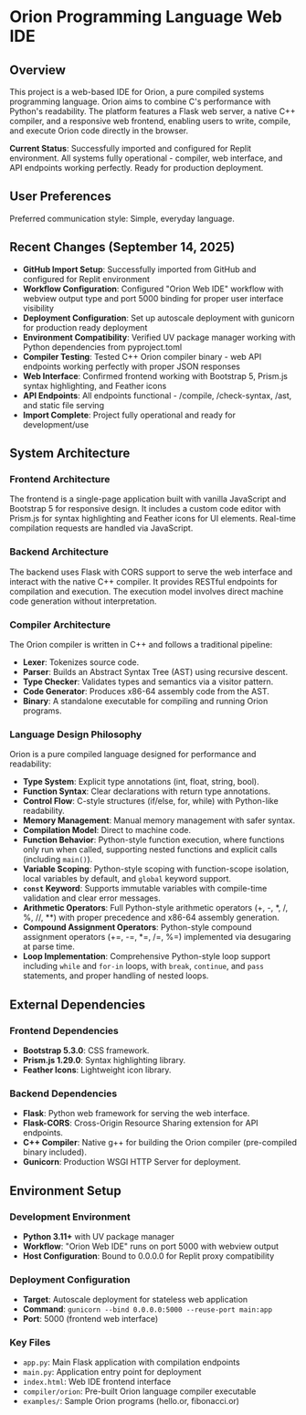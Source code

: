 # Orion Programming Language Web IDE

## Overview
This project is a web-based IDE for Orion, a pure compiled systems programming language. Orion aims to combine C's performance with Python's readability. The platform features a Flask web server, a native C++ compiler, and a responsive web frontend, enabling users to write, compile, and execute Orion code directly in the browser. 

**Current Status**: Successfully imported and configured for Replit environment. All systems fully operational - compiler, web interface, and API endpoints working perfectly. Ready for production deployment.

## User Preferences
Preferred communication style: Simple, everyday language.

## Recent Changes (September 14, 2025)
- **GitHub Import Setup**: Successfully imported from GitHub and configured for Replit environment
- **Workflow Configuration**: Configured "Orion Web IDE" workflow with webview output type and port 5000 binding for proper user interface visibility
- **Deployment Configuration**: Set up autoscale deployment with gunicorn for production ready deployment
- **Environment Compatibility**: Verified UV package manager working with Python dependencies from pyproject.toml
- **Compiler Testing**: Tested C++ Orion compiler binary - web API endpoints working perfectly with proper JSON responses
- **Web Interface**: Confirmed frontend working with Bootstrap 5, Prism.js syntax highlighting, and Feather icons
- **API Endpoints**: All endpoints functional - /compile, /check-syntax, /ast, and static file serving
- **Import Complete**: Project fully operational and ready for development/use

## System Architecture
### Frontend Architecture
The frontend is a single-page application built with vanilla JavaScript and Bootstrap 5 for responsive design. It includes a custom code editor with Prism.js for syntax highlighting and Feather icons for UI elements. Real-time compilation requests are handled via JavaScript.

### Backend Architecture
The backend uses Flask with CORS support to serve the web interface and interact with the native C++ compiler. It provides RESTful endpoints for compilation and execution. The execution model involves direct machine code generation without interpretation.

### Compiler Architecture
The Orion compiler is written in C++ and follows a traditional pipeline:
- **Lexer**: Tokenizes source code.
- **Parser**: Builds an Abstract Syntax Tree (AST) using recursive descent.
- **Type Checker**: Validates types and semantics via a visitor pattern.
- **Code Generator**: Produces x86-64 assembly code from the AST.
- **Binary**: A standalone executable for compiling and running Orion programs.

### Language Design Philosophy
Orion is a pure compiled language designed for performance and readability:
- **Type System**: Explicit type annotations (int, float, string, bool).
- **Function Syntax**: Clear declarations with return type annotations.
- **Control Flow**: C-style structures (if/else, for, while) with Python-like readability.
- **Memory Management**: Manual memory management with safer syntax.
- **Compilation Model**: Direct to machine code.
- **Function Behavior**: Python-style function execution, where functions only run when called, supporting nested functions and explicit calls (including `main()`).
- **Variable Scoping**: Python-style scoping with function-scope isolation, local variables by default, and `global` keyword support.
- **`const` Keyword**: Supports immutable variables with compile-time validation and clear error messages.
- **Arithmetic Operators**: Full Python-style arithmetic operators (+, -, \*, /, %, //, \*\*) with proper precedence and x86-64 assembly generation.
- **Compound Assignment Operators**: Python-style compound assignment operators (+=, -=, \*=, /=, %=) implemented via desugaring at parse time.
- **Loop Implementation**: Comprehensive Python-style loop support including `while` and `for-in` loops, with `break`, `continue`, and `pass` statements, and proper handling of nested loops.

## External Dependencies
### Frontend Dependencies
- **Bootstrap 5.3.0**: CSS framework.
- **Prism.js 1.29.0**: Syntax highlighting library.
- **Feather Icons**: Lightweight icon library.

### Backend Dependencies
- **Flask**: Python web framework for serving the web interface.
- **Flask-CORS**: Cross-Origin Resource Sharing extension for API endpoints.
- **C++ Compiler**: Native g++ for building the Orion compiler (pre-compiled binary included).
- **Gunicorn**: Production WSGI HTTP Server for deployment.

## Environment Setup
### Development Environment
- **Python 3.11+** with UV package manager
- **Workflow**: "Orion Web IDE" runs on port 5000 with webview output
- **Host Configuration**: Bound to 0.0.0.0 for Replit proxy compatibility

### Deployment Configuration  
- **Target**: Autoscale deployment for stateless web application
- **Command**: `gunicorn --bind 0.0.0.0:5000 --reuse-port main:app`
- **Port**: 5000 (frontend web interface)

### Key Files
- `app.py`: Main Flask application with compilation endpoints
- `main.py`: Application entry point for deployment
- `index.html`: Web IDE frontend interface  
- `compiler/orion`: Pre-built Orion language compiler executable
- `examples/`: Sample Orion programs (hello.or, fibonacci.or)